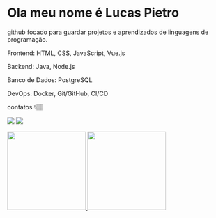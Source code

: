 # Ola meu nome é Lucas Pietro


github focado para guardar projetos e aprendizados de linguagens de programação.



Frontend: HTML, CSS, JavaScript, Vue.js

Backend: Java, Node.js

Banco de Dados: PostgreSQL

DevOps: Docker, Git/GitHub, CI/CD

contatos 👇🏽

<div>

<a href = "mailto:contato@cursoads00@gmail.com"><img loading="lazy" src="https://img.shields.io/badge/Gmail-D14836?style=for-the-badge&logo=gmail&logoColor=white" target="_blank"></a>
<a href="https://www.linkedin.com/in/lucas-pietro-820576301?utm_source=share&utm_campaign=share_via&utm_content=profile&utm_medium=android_app" target="_blank"><img loading="lazy" src="https://img.shields.io/badge/-LinkedIn-%230077B5?style=for-the-badge&logo=linkedin&logoColor=white" target="_blank"></a>   
</div>


<div>
<a href="https://github.com/LucasPietroSd0">
<img loading="lazy" height="180em" src="https://github-readme-stats.vercel.app/api/top-langs/?username=LucasPietroSd0i&layout=compact&langs_count=7&theme=dracula"/>
<img loading="lazy" height="180em" src="https://github-readme-stats.vercel.app/api?username =LucasPietroSd0&show_icons=true&theme=dracula&include_all_commits=true&count_private=true"/>
</div>
